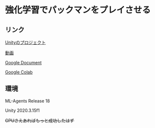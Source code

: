 # 強化学習でパックマンをプレイさせる
## リンク
[Unityのプロジェクト](ml-agents/Project)

[動画](Movies.md)

[Google Document](https://docs.google.com/document/d/1foN7ebwxkAJCYK8dvQsovrjAcATGQR-m7iK17SxDwik/edit?usp=sharing)

[Google Colab](https://colab.research.google.com/drive/1BV-NqxhN6CD7BcmE3mY0QqYGQuepyKDs?usp=sharing)

## 環境
ML-Agents Release 18

Unity 2020.3.15f1

~~GPUさえあればもっと成功したはず~~
